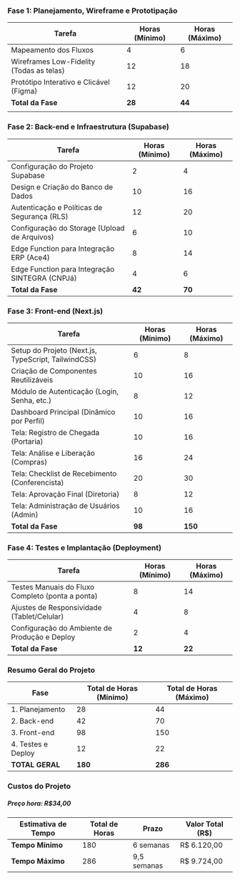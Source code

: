 ### **Fase 1: Planejamento, Wireframe e Prototipação**

| **Tarefa**                               | **Horas (Mínimo)** | **Horas (Máximo)** |
| ---------------------------------------- | ------------------ | ------------------ |
| Mapeamento dos Fluxos                    | 4                  | 6                  |
| Wireframes Low-Fidelity (Todas as telas) | 12                 | 18                 |
| Protótipo Interativo e Clicável (Figma)  | 12                 | 20                 |
| **Total da Fase**                        | **28**             | **44**             |
|                                          |                    |                    |

### **Fase 2: Back-end e Infraestrutura (Supabase)**

| **Tarefa**                                     | **Horas (Mínimo)** | **Horas (Máximo)** |
| ---------------------------------------------- | ------------------ | ------------------ |
| Configuração do Projeto Supabase               | 2                  | 4                  |
| Design e Criação do Banco de Dados             | 10                 | 16                 |
| Autenticação e Políticas de Segurança (RLS)    | 12                 | 20                 |
| Configuração do Storage (Upload de Arquivos)   | 6                  | 10                 |
| Edge Function para Integração ERP (Ace4)       | 8                  | 14                 |
| Edge Function para Integração SINTEGRA (CNPJá) | 4                  | 6                  |
| **Total da Fase**                              | **42**             | **70**             |

### **Fase 3: Front-end (Next.js)**

| **Tarefa**                                          | **Horas (Mínimo)** | **Horas (Máximo)** |
| --------------------------------------------------- | ------------------ | ------------------ |
| Setup do Projeto (Next.js, TypeScript, TailwindCSS) | 6                  | 8                  |
| Criação de Componentes Reutilizáveis                | 10                 | 16                 |
| Módulo de Autenticação (Login, Senha, etc.)         | 8                  | 12                 |
| Dashboard Principal (Dinâmico por Perfil)           | 10                 | 16                 |
| Tela: Registro de Chegada (Portaria)                | 10                 | 16                 |
| Tela: Análise e Liberação (Compras)                 | 16                 | 24                 |
| Tela: Checklist de Recebimento (Conferencista)      | 20                 | 30                 |
| Tela: Aprovação Final (Diretoria)                   | 8                  | 12                 |
| Tela: Administração de Usuários (Admin)             | 10                 | 16                 |
| **Total da Fase**                                   | **98**             | **150**            |

### **Fase 4: Testes e Implantação (Deployment)**

|**Tarefa**|**Horas (Mínimo)**|**Horas (Máximo)**|
|---|---|---|
|Testes Manuais do Fluxo Completo (ponta a ponta)|8|14|
|Ajustes de Responsividade (Tablet/Celular)|4|8|
|Configuração do Ambiente de Produção e Deploy|2|4|
|**Total da Fase**|**12**|**22**|

### **Resumo Geral do Projeto**

| **Fase**           | **Total de Horas (Mínimo)** | **Total de Horas (Máximo)** |
| ------------------ | --------------------------- | --------------------------- |
| 1. Planejamento    | 28                          | 44                          |
| 2. Back-end        | 42                          | 70                          |
| 3. Front-end       | 98                          | 150                         |
| 4. Testes e Deploy | 12                          | 22                          |
| **TOTAL GERAL**    | **180**                     | **286**                     |

### **Custos do Projeto**

##### Preço hora: R$34,00

| **Estimativa de Tempo** | **Total de Horas** | Prazo       | **Valor Total (R$)** |
| ----------------------- | ------------------ | ----------- | -------------------- |
| **Tempo Mínimo**        | 180                | 6 semanas   | R$ 6.120,00          |
| **Tempo Máximo**        | 286                | 9,5 semanas | R$ 9.724,00          |
